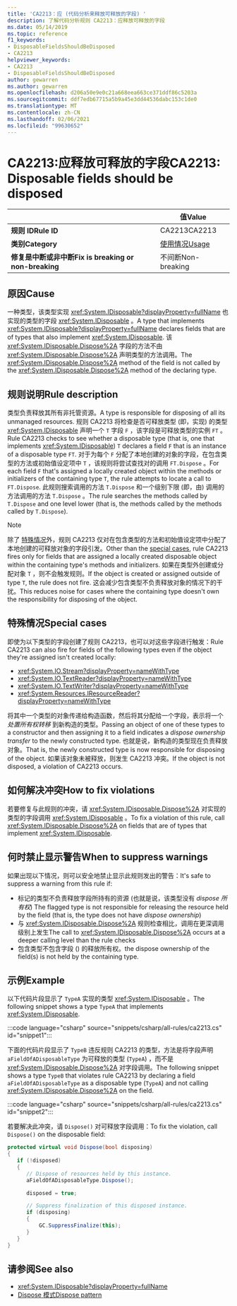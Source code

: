 ```yaml
---
title: 'CA2213：应 (代码分析来释放可释放的字段) '
description: 了解代码分析规则 CA2213：应释放可释放的字段
ms.date: 05/14/2019
ms.topic: reference
f1_keywords:
- DisposableFieldsShouldBeDisposed
- CA2213
helpviewer_keywords:
- CA2213
- DisposableFieldsShouldBeDisposed
author: gewarren
ms.author: gewarren
ms.openlocfilehash: d206a50e9e0c21a668eea663ce371ddf86c5203a
ms.sourcegitcommit: ddf7edb67715a5b9a45e3dd44536dabc153c1de0
ms.translationtype: MT
ms.contentlocale: zh-CN
ms.lasthandoff: 02/06/2021
ms.locfileid: "99630652"
---
```

# <a name="ca2213-disposable-fields-should-be-disposed"></a><span data-ttu-id="5ab48-103">CA2213:应释放可释放的字段</span><span class="sxs-lookup"><span data-stu-id="5ab48-103">CA2213: Disposable fields should be disposed</span></span>

| | <span data-ttu-id="5ab48-104">值</span><span class="sxs-lookup"><span data-stu-id="5ab48-104">Value</span></span> |
|-|-|
| <span data-ttu-id="5ab48-105">**规则 ID**</span><span class="sxs-lookup"><span data-stu-id="5ab48-105">**Rule ID**</span></span> |<span data-ttu-id="5ab48-106">CA2213</span><span class="sxs-lookup"><span data-stu-id="5ab48-106">CA2213</span></span>|
| <span data-ttu-id="5ab48-107">**类别**</span><span class="sxs-lookup"><span data-stu-id="5ab48-107">**Category**</span></span> |[<span data-ttu-id="5ab48-108">使用情况</span><span class="sxs-lookup"><span data-stu-id="5ab48-108">Usage</span></span>](usage-warnings.md)|
| <span data-ttu-id="5ab48-109">**修复是中断或非中断**</span><span class="sxs-lookup"><span data-stu-id="5ab48-109">**Fix is breaking or non-breaking**</span></span> |<span data-ttu-id="5ab48-110">不间断</span><span class="sxs-lookup"><span data-stu-id="5ab48-110">Non-breaking</span></span>|

## <a name="cause"></a><span data-ttu-id="5ab48-111">原因</span><span class="sxs-lookup"><span data-stu-id="5ab48-111">Cause</span></span>

<span data-ttu-id="5ab48-112">一种类型，该类型实现 <xref:System.IDisposable?displayProperty=fullName> 也实现的类型的字段 <xref:System.IDisposable> 。</span><span class="sxs-lookup"><span data-stu-id="5ab48-112">A type that implements <xref:System.IDisposable?displayProperty=fullName> declares fields that are of types that also implement <xref:System.IDisposable>.</span></span> <span data-ttu-id="5ab48-113">该 <xref:System.IDisposable.Dispose%2A> 字段的方法不由 <xref:System.IDisposable.Dispose%2A> 声明类型的方法调用。</span><span class="sxs-lookup"><span data-stu-id="5ab48-113">The <xref:System.IDisposable.Dispose%2A> method of the field is not called by the <xref:System.IDisposable.Dispose%2A> method of the declaring type.</span></span>

## <a name="rule-description"></a><span data-ttu-id="5ab48-114">规则说明</span><span class="sxs-lookup"><span data-stu-id="5ab48-114">Rule description</span></span>

<span data-ttu-id="5ab48-115">类型负责释放其所有非托管资源。</span><span class="sxs-lookup"><span data-stu-id="5ab48-115">A type is responsible for disposing of all its unmanaged resources.</span></span> <span data-ttu-id="5ab48-116">规则 CA2213 将检查是否可释放类型 (即，实现) 的类型 <xref:System.IDisposable> 声明一个 `T` 字段 `F` ，该字段是可释放类型的实例 `FT` 。</span><span class="sxs-lookup"><span data-stu-id="5ab48-116">Rule CA2213 checks to see whether a disposable type (that is, one that implements <xref:System.IDisposable>) `T` declares a field `F` that is an instance of a disposable type `FT`.</span></span> <span data-ttu-id="5ab48-117">对于为每个 `F` 分配了本地创建的对象的字段，在包含类型的方法或初始值设定项中 `T` ，该规则将尝试查找对的调用 `FT.Dispose` 。</span><span class="sxs-lookup"><span data-stu-id="5ab48-117">For each field `F` that's assigned a locally created object within the methods or initializers of the containing type `T`, the rule attempts to locate a call to `FT.Dispose`.</span></span> <span data-ttu-id="5ab48-118">此规则搜索调用的方法 `T.Dispose` 和一个级别下限 (即，由) 调用的方法调用的方法 `T.Dispose` 。</span><span class="sxs-lookup"><span data-stu-id="5ab48-118">The rule searches the methods called by `T.Dispose` and one level lower (that is, the methods called by the methods called by `T.Dispose`).</span></span>

> [!NOTE]
> <span data-ttu-id="5ab48-119">除了 [特殊情况](#special-cases)外，规则 CA2213 仅对在包含类型的方法和初始值设定项中分配了本地创建的可释放对象的字段引发。</span><span class="sxs-lookup"><span data-stu-id="5ab48-119">Other than the [special cases](#special-cases), rule CA2213 fires only for fields that are assigned a locally created disposable object within the containing type's methods and initializers.</span></span> <span data-ttu-id="5ab48-120">如果在类型外创建或分配对象 `T` ，则不会触发规则。</span><span class="sxs-lookup"><span data-stu-id="5ab48-120">If the object is created or assigned outside of type `T`, the rule does not fire.</span></span> <span data-ttu-id="5ab48-121">这会减少包含类型不负责释放对象的情况下的干扰。</span><span class="sxs-lookup"><span data-stu-id="5ab48-121">This reduces noise for cases where the containing type doesn't own the responsibility for disposing of the object.</span></span>

## <a name="special-cases"></a><span data-ttu-id="5ab48-122">特殊情况</span><span class="sxs-lookup"><span data-stu-id="5ab48-122">Special cases</span></span>

<span data-ttu-id="5ab48-123">即使为以下类型的字段创建了规则 CA2213，也可以对这些字段进行触发：</span><span class="sxs-lookup"><span data-stu-id="5ab48-123">Rule CA2213 can also fire for fields of the following types even if the object they're assigned isn't created locally:</span></span>

- <xref:System.IO.Stream?displayProperty=nameWithType>
- <xref:System.IO.TextReader?displayProperty=nameWithType>
- <xref:System.IO.TextWriter?displayProperty=nameWithType>
- <xref:System.Resources.IResourceReader?displayProperty=nameWithType>

<span data-ttu-id="5ab48-124">将其中一个类型的对象传递给构造函数，然后将其分配给一个字段，表示将一个 *处置所有权转移* 到新构造的类型。</span><span class="sxs-lookup"><span data-stu-id="5ab48-124">Passing an object of one of these types to a constructor and then assigning it to a field indicates a *dispose ownership transfer* to the newly constructed type.</span></span> <span data-ttu-id="5ab48-125">也就是说，新构造的类型现在负责释放对象。</span><span class="sxs-lookup"><span data-stu-id="5ab48-125">That is, the newly constructed type is now responsible for disposing of the object.</span></span> <span data-ttu-id="5ab48-126">如果该对象未被释放，则发生 CA2213 冲突。</span><span class="sxs-lookup"><span data-stu-id="5ab48-126">If the object is not disposed, a violation of CA2213 occurs.</span></span>

## <a name="how-to-fix-violations"></a><span data-ttu-id="5ab48-127">如何解决冲突</span><span class="sxs-lookup"><span data-stu-id="5ab48-127">How to fix violations</span></span>

<span data-ttu-id="5ab48-128">若要修复与此规则的冲突，请 <xref:System.IDisposable.Dispose%2A> 对实现的类型的字段调用 <xref:System.IDisposable> 。</span><span class="sxs-lookup"><span data-stu-id="5ab48-128">To fix a violation of this rule, call <xref:System.IDisposable.Dispose%2A> on fields that are of types that implement <xref:System.IDisposable>.</span></span>

## <a name="when-to-suppress-warnings"></a><span data-ttu-id="5ab48-129">何时禁止显示警告</span><span class="sxs-lookup"><span data-stu-id="5ab48-129">When to suppress warnings</span></span>

<span data-ttu-id="5ab48-130">如果出现以下情况，则可以安全地禁止显示此规则发出的警告：</span><span class="sxs-lookup"><span data-stu-id="5ab48-130">It's safe to suppress a warning from this rule if:</span></span>

- <span data-ttu-id="5ab48-131">标记的类型不负责释放字段所持有的资源 (也就是说，该类型没有 *dispose 所有权*) </span><span class="sxs-lookup"><span data-stu-id="5ab48-131">The flagged type is not responsible for releasing the resource held by the field (that is, the type does not have *dispose ownership*)</span></span>
- <span data-ttu-id="5ab48-132">与 <xref:System.IDisposable.Dispose%2A> 规则检查相比，调用在更深调用级别上发生</span><span class="sxs-lookup"><span data-stu-id="5ab48-132">The call to <xref:System.IDisposable.Dispose%2A> occurs at a deeper calling level than the rule checks</span></span>
- <span data-ttu-id="5ab48-133">包含类型不包含字段 () 的释放所有权。</span><span class="sxs-lookup"><span data-stu-id="5ab48-133">the dispose ownership of the field(s) is not held by the containing type.</span></span>

## <a name="example"></a><span data-ttu-id="5ab48-134">示例</span><span class="sxs-lookup"><span data-stu-id="5ab48-134">Example</span></span>

<span data-ttu-id="5ab48-135">以下代码片段显示了 `TypeA` 实现的类型 <xref:System.IDisposable> 。</span><span class="sxs-lookup"><span data-stu-id="5ab48-135">The following snippet shows a type `TypeA` that implements <xref:System.IDisposable>.</span></span>

:::code language="csharp" source="snippets/csharp/all-rules/ca2213.cs" id="snippet1":::

<span data-ttu-id="5ab48-136">下面的代码片段显示了 `TypeB` 违反规则 CA2213 的类型，方法是将字段声明 `aFieldOfADisposableType` 为可释放的类型 (`TypeA`) ，而不是 <xref:System.IDisposable.Dispose%2A> 对字段调用。</span><span class="sxs-lookup"><span data-stu-id="5ab48-136">The following snippet shows a type `TypeB` that violates rule CA2213 by declaring a field `aFieldOfADisposableType` as a disposable type (`TypeA`) and not calling <xref:System.IDisposable.Dispose%2A> on the field.</span></span>

:::code language="csharp" source="snippets/csharp/all-rules/ca2213.cs" id="snippet2":::

<span data-ttu-id="5ab48-137">若要解决此冲突，请 `Dispose()` 对可释放字段调用：</span><span class="sxs-lookup"><span data-stu-id="5ab48-137">To fix the violation, call `Dispose()` on the disposable field:</span></span>

```csharp
protected virtual void Dispose(bool disposing)
{
   if (!disposed)
   {
      // Dispose of resources held by this instance.
      aFieldOfADisposableType.Dispose();

      disposed = true;

      // Suppress finalization of this disposed instance.
      if (disposing)
      {
          GC.SuppressFinalize(this);
      }
   }
}
```

## <a name="see-also"></a><span data-ttu-id="5ab48-138">请参阅</span><span class="sxs-lookup"><span data-stu-id="5ab48-138">See also</span></span>

- <xref:System.IDisposable?displayProperty=fullName>
- [<span data-ttu-id="5ab48-139">Dispose 模式</span><span class="sxs-lookup"><span data-stu-id="5ab48-139">Dispose pattern</span></span>](../../../standard/garbage-collection/implementing-dispose.md)

